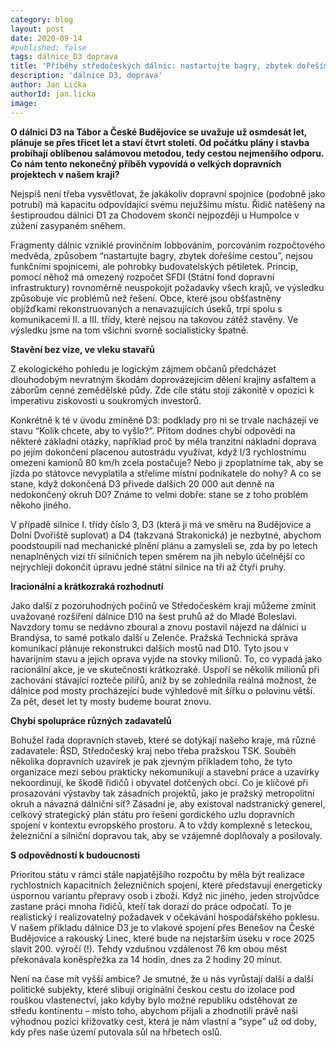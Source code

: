 ```yaml
---
category: blog
layout: post
date: 2020-09-14
#published: false
tags: dálnice_D3 doprava
title: 'Příběhy středočeských dálnic: nastartujte bagry, zbytek dořešíme cestou'
description: 'dálnice D3, doprava' 
author: Jan Lička
authorId: jan.licka
image: 
---
```


**O dálnici D3 na Tábor a České Budějovice se uvažuje už osmdesát let, plánuje se přes třicet let a staví čtvrt století. Od počátku plány i stavba probíhají oblíbenou salámovou metodou, tedy cestou nejmenšího odporu. Co nám tento nekonečný příběh vypovídá o velkých dopravních projektech v našem kraji?**

Nejspíš není třeba vysvětlovat, že jakákoliv dopravní spojnice (podobně jako potrubí) má kapacitu odpovídající svému nejužšímu místu. Řidič natěšený na šestiproudou dálnici D1 za Chodovem skončí nejpozději u Humpolce v zúžení zasypaném sněhem.

Fragmenty dálnic vzniklé provinčním lobbováním, porcováním rozpočtového medvěda, způsobem “nastartujte bagry, zbytek dořešíme cestou”, nejsou funkčními spojnicemi, ale pohrobky budovatelských pětiletek. Princip, pomocí něhož má omezený rozpočet SFDI (Státní fond dopravní infrastruktury) rovnoměrně neuspokojit požadavky všech krajů, ve výsledku způsobuje víc problémů než řešení. Obce, které jsou obšťastněny objížďkami rekonstruovaných a nenavazujících úseků, trpí spolu s komunikacemi II. a III. třídy, které nejsou na takovou zátěž stavěny. Ve výsledku jsme na tom všichni svorně socialisticky špatně.

**Stavění bez vize, ve vleku stavařů**

Z ekologického pohledu je logickým zájmem občanů předcházet dlouhodobým nevratným škodám doprovázejícím dělení krajiny asfaltem a záborům cenné zemědělské půdy. Zde cíle státu stojí zákonitě v opozici k imperativu ziskovosti u soukromých investorů.

Konkrétně k té v úvodu zmíněné D3: podklady pro ni se trvale nacházejí ve stavu “Kolik chcete, aby to vyšlo?”. Přitom dodnes chybí odpovědi na některé základní otázky, například proč by měla tranzitní nákladní doprava po jejím dokončení placenou autostrádu využívat, když I/3 rychlostnímu omezení kamionů 80 km/h zcela postačuje? Nebo ji zpoplatníme tak, aby se jízda po státovce nevyplatila a střelíme místní podnikatele do nohy? A co se stane, když dokončená D3 přivede dalších 20 000 aut denně na nedokončený okruh D0? Známe to velmi dobře: stane se z toho problém někoho jiného.

V případě silnice I. třídy číslo 3, D3 (která ji má ve směru na Budějovice a Dolní Dvořiště suplovat) a D4 (takzvaná Strakonická) je nezbytné, abychom poodstoupili nad mechanické plnění plánu a zamysleli se, zda by po letech nenaplněných vizí tří silničních tepen směrem na jih nebylo účelnější co nejrychleji dokončit úpravu jedné státní silnice na tři až čtyři pruhy.

**Iracionální a krátkozraká rozhodnutí**

Jako další z pozoruhodných počinů ve Středočeském kraji můžeme zmínit uvažované rozšíření dálnice D10 na šest pruhů až do Mladé Boleslavi. Navzdory tomu se nedávno zboural a znovu postavil nájezd na dálnici u Brandýsa, to samé potkalo další u Zelenče. Pražská Technická správa komunikací plánuje rekonstrukci dalších mostů nad D10. Tyto jsou v havarijním stavu a jejich oprava vyjde na stovky milionů. To, co vypadá jako racionální akce, je ve skutečnosti krátkozraké. Uspoří se několik milionů při zachování stávající rozteče pilířů, aniž by se zohlednila reálná možnost, že dálnice pod mosty procházející bude výhledově mít šířku o polovinu větší. Za pět, deset let ty mosty budeme bourat znovu.

**Chybí spolupráce různých zadavatelů**

Bohužel řada dopravních staveb, které se dotýkají našeho kraje, má různé zadavatele: ŘSD, Středočeský kraj nebo třeba pražskou TSK. Souběh několika dopravních uzavírek je pak zjevným příkladem toho, že tyto organizace mezi sebou prakticky nekomunikují a stavební práce a uzavírky nekoordinují, ke škodě řidičů i obyvatel dotčených obcí. 
Co je klíčové při prosazování výstavby tak zásadních projektů, jako je pražský metropolitní okruh a návazná dálniční síť? Zásadní je, aby existoval nadstranický generel, celkový strategický plán státu pro řešení gordického uzlu dopravních spojení v kontextu evropského prostoru. A to vždy komplexně s leteckou, železniční a silniční dopravou tak, aby se vzájemně doplňovaly a posilovaly.

**S odpovědností k budoucnosti**

Prioritou státu v rámci stále napjatějšího rozpočtu by měla být realizace rychlostních kapacitních železničních spojení, které představují energeticky úspornou variantu přepravy osob i zboží. Když nic jiného, jeden strojvůdce zastane práci mnoha řidičů, kteří tak dorazí do práce odpočatí. To je realistický i realizovatelný požadavek v očekávání hospodářského poklesu. V našem příkladu dálnice D3 je to vlakové spojení přes Benešov na České Budějovice a rakouský Linec, které bude na nejstarším úseku v roce 2025 slavit 200. výročí (!). Tehdy vzdušnou vzdálenost 76 km obou měst překonávala koněspřežka za 14 hodin, dnes za 2 hodiny 20 minut. 

Není na čase mít vyšší ambice? Je smutné, že u nás vyrůstají další a další politické subjekty, které slibují originální českou cestu do izolace pod rouškou vlastenectví, jako kdyby bylo možné republiku odstěhovat ze středu kontinentu – místo toho, abychom přijali a zhodnotili právě naši výhodnou pozici křižovatky cest, která je nám vlastní a “sype” už od doby, kdy přes naše území putovala sůl na hřbetech oslů.

